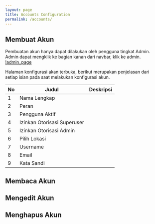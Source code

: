 ```yaml
---
layout: page
title: Accounts Configuration
permalink: /accounts/
---
```

## Membuat Akun
Pembuatan akun hanya dapat dilakukan oleh pengguna tingkat Admin. Admin dapat mengklik ke bagian kanan dari navbar, klik ke admin.
[!admin_page](../images/navbar_admin)

Halaman konfigurasi akan terbuka, berikut merupakan penjelasan dari setiap isian pada saat melakukan konfigurasi akun.

| No | Judul                       | Deskripsi |
|----|-----------------------------|-----------|
| 1  | Nama Lengkap                |           |
| 2  | Peran                       |           |
| 3  | Pengguna Aktif              |           |
| 4  | Izinkan Otorisasi Superuser |           |
| 5  | Izinkan Otorisasi Admin     |           |
| 6  | Pilih Lokasi                |           |
| 7  | Username                    |           |
| 8  | Email                       |           |
| 9  | Kata Sandi                  |           |



## Membaca Akun

## Mengedit Akun

## Menghapus Akun
